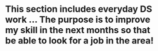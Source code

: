 # This section includes everyday DS work ... The purpose is to improve my skill in the next months so that be able to look for a job in the area!




